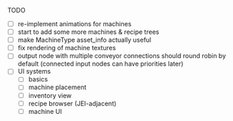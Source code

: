TODO
- [ ] re-implement animations for machines
- [ ] start to add some more machines & recipe trees
- [ ] make MachineType asset_info actually useful
- [ ] fix rendering of machine textures
- [ ] output node with multiple conveyor connections should round robin by default (connected input nodes can have priorities later)
- [ ] UI systems
  - [ ] basics
  - [ ] machine placement
  - [ ] inventory view
  - [ ] recipe browser (JEI-adjacent)
  - [ ] machine UI